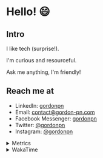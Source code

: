 # Hello! 😄

## Intro

I like tech (surprise!).

I'm curious and resourceful.

Ask me anything, I'm friendly!

## Reach me at

- LinkedIn: [gordonpn](https://www.linkedin.com/in/gordonpn/)
- Email: [contact@gordon-pn.com](mailto:contact@gordon-pn.com)
- Facebook Messenger: [gordonpn](https://www.messenger.com/t/Gordonpn)
- Twitter: [@gordonpn](https://twitter.com/Gordonpn)
- Instagram: [@gordonpn](https://www.instagram.com/gordonpn/)

<details>
  <summary>Metrics</summary>

  <img align="center" src="https://github.com/gordonpn/gordonpn/blob/master/github-metrics.svg" alt="GitHub Metrics">

</details>

<details>
  <summary>WakaTime</summary>

  <!--START_SECTION:waka-->
📊 **This Week I Spent My Time On** 

```text
💬 Programming Languages: 
Java                     1 hr 47 mins        █████████████████░░░░░░░░   66.06 % 
Brazil Dependency Config 22 mins             ███░░░░░░░░░░░░░░░░░░░░░░   13.75 % 
Text                     15 mins             ██░░░░░░░░░░░░░░░░░░░░░░░   09.28 % 
TypeScript               8 mins              █░░░░░░░░░░░░░░░░░░░░░░░░   04.99 % 
JSON                     2 mins              ░░░░░░░░░░░░░░░░░░░░░░░░░   01.76 % 

🔥 Editors: 
Intellijidea             2 hrs 39 mins       █████████████████████████   98.25 % 
VS Code                  2 mins              ░░░░░░░░░░░░░░░░░░░░░░░░░   01.75 % 
```


 Last Updated on 26/04/2024 16:22:30 UTC
<!--END_SECTION:waka-->
</details>
